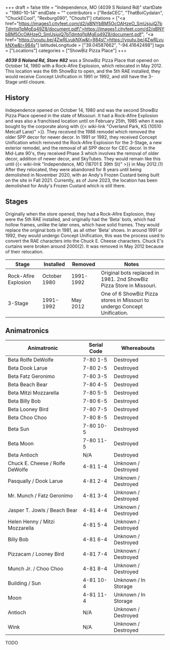+++
draft = false
title = "Independence, MO (4039 S Noland Rd)"
startDate = "1980-10-14"
endDate = ""
contributors = ["RedaCEC", "ThatBoiCydalan", "ChuckECool", "Rexburg090", "Chouts1"]
citations = ["<a href=\"https://images1.cityfeet.com/d2/qBNYbBM5OcOAHzeO_SmUsjujQ7bTdmtql1pMgEq49Z8/document.pdf\">https://images1.cityfeet.com/d2/qBNYbBM5OcOAHzeO_SmUsjujQ7bTdmtql1pMgEq49Z8/document.pdf</a>", "<a href=\"https://youtu.be/4ZwRLvukNXw&t=984s\">https://youtu.be/4ZwRLvukNXw&t=984s</a>"]
latitudeLongitude = ["39.04587662", "-94.41642498"]
tags = ["Locations"]
categories = ["ShowBiz Pizza Place"]
+++

***4039 S Noland Rd, Store #82*** was a ShowBiz Pizza Place that opened on October 14, 1980 with a Rock-Afire Explosion, which relocated in May 2012. This location was the 6th ShowBiz to open, and the 5th RAE installed, they would receive Concept Unification in 1991 or 1992, and still have the 3-Stage until closure.

## History

Independence opened on October 14, 1980 and was the second ShowBiz Pizza Place opened in the state of Missouri. It had a Rock-Afire Explosion and was also a franchised location until on February 25th, 1985 when it was bought by the corporate along with {{< wiki-link "Overland Park, KS (10510 Metcalf Lane)" >}}. They received the 1988 remodel which removed the older SPP decor for newer decor. In 1991 or 1992, they received Concept Unification which removed the Rock-Afire Explosion for the 3-Stage, a new exterior remodel, and the removal of all SPP decor for CEC decor. In the Mid-Late 90's, they received Phase 3 which involves the removal of older decor, addition of newer decor, and SkyTubes. They would remain like this until {{< wiki-link "Independence, MO (18701 E 39th St)" >}} in May 2012.(1) After they relocated, they were abandoned for 8 years until being demolished in November 2020, with an Andy's Frozen Custard being built on the site in Fall 2021. Currently, as of June 2023, the location has been demolished for Andy's Frozen Custard which is still there.

## Stages

Originally when the store opened, they had a Rock-Afire Explosion, they were the 5th RAE installed, and originally had the 'Beta' bots, which had hollow frames, unlike the later ones, which have solid frames. They would replace the original bots in 1981, as all other 'Beta' shows. In around 1991 or 1992, they would undergo Concept Unification, this was the process used to convert the RAE characters into the Chuck E. Cheese characters. Chuck E's curtains were broken around 2000(2). It was removed in May 2012 because of their relocation.

| Stage                | Installed    | Removed   | Notes                                                                     |
|----------------------|--------------|-----------|---------------------------------------------------------------------------|
| Rock-Afire Explosion | October 1980 | 1991-1992 | Original bots replaced in 1981. 2nd ShowBiz Pizza Store in Missouri.      |
| 3-Stage              | 1991-1992    | May 2012  | One of 6 ShowBiz Pizza stores in Missouri to undergo Concept Unification. |

## Animatronics

| Animatronic                     | Serial Code | Whereabouts          |
|---------------------------------|-------------|----------------------|
| Beta Rolfe DeWolfe              | 7-80 1-5    | Destroyed            |
| Beta Dook Larue                 | 7-80 2-5    | Destroyed            |
| Beta Fatz Geronimo              | 7-80 3-5    | Destroyed            |
| Beta Beach Bear                 | 7-80 4-5    | Destroyed            |
| Beta Mitzi Mozzarella           | 7-80 5-5    | Destroyed            |
| Beta Billy Bob                  | 7-80 6-5    | Destroyed            |
| Beta Looney Bird                | 7-80 7-5    | Destroyed            |
| Beta Choo Choo                  | 7-80 8-5    | Destroyed            |
| Beta Sun                        | 7-80 10-5   | Destroyed            |
| Beta Moon                       | 7-80 11-5   | Destroyed            |
| Beta Antioch                    | N/A         | Destroyed            |
| Chuck E. Cheese / Rolfe DeWolfe | 4-81 1-4    | Unknown / Destroyed  |
| Pasqually / Dook Larue          | 4-81 2-4    | Unknown / Destroyed  |
| Mr. Munch / Fatz Geronimo       | 4-81 3-4    | Unknown / Destroyed  |
| Jasper T. Jowls / Beach Bear    | 4-81 4-4    | Unknown / Destroyed  |
| Helen Henny / Mitzi Mozzarella  | 4-81 5-4    | Unknown / Destroyed  |
| Billy Bob                       | 4-81 6-4    | Unknown / Destroyed  |
| Pizzacam / Looney Bird          | 4-81 7-4    | Unknown / Destroyed  |
| Munch Jr. / Choo Choo           | 4-81 8-4    | Unknown / Destroyed  |
| Building / Sun                  | 4-81 10-4   | Unknown / In Storage |
| Moon                            | 4-81 11-4   | Unknown / In Storage |
| Antioch                         | N/A         | Unknown / Destroyed  |
| Wink                            | N/A         | Unknown / Destroyed  |

TODO